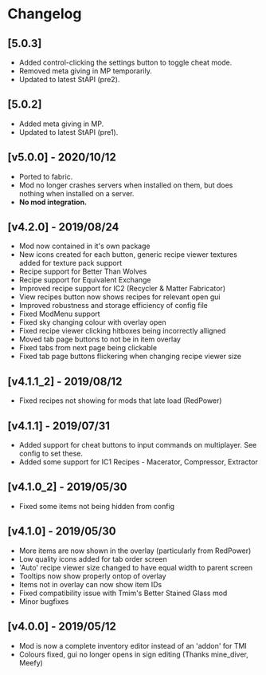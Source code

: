 # Changelog

## [5.0.3]
- Added control-clicking the settings button to toggle cheat mode.
- Removed meta giving in MP temporarily.
- Updated to latest StAPI (pre2).

## [5.0.2]
- Added meta giving in MP.
- Updated to latest StAPI (pre1).

## [v5.0.0] - 2020/10/12
- Ported to fabric.
- Mod no longer crashes servers when installed on them, but does nothing when installed on a server.
- **No mod integration.**

## [v4.2.0] - 2019/08/24
- Mod now contained in it's own package
- New icons created for each button, generic recipe viewer textures added for texture pack support
- Recipe support for Better Than Wolves
- Recipe support for Equivalent Exchange
- Improved recipe support for IC2 (Recycler & Matter Fabricator)
- View recipes button now shows recipes for relevant open gui
- Improved robustness and storage efficiency of config file
- Fixed ModMenu support
- Fixed sky changing colour with overlay open
- Fixed recipe viewer clicking hitboxes being incorrectly alligned
- Moved tab page buttons to not be in item overlay
- Fixed tabs from next page being clickable
- Fixed tab page buttons flickering when changing recipe viewer size

## [v4.1.1_2] - 2019/08/12
- Fixed recipes not showing for mods that late load (RedPower)

## [v4.1.1] - 2019/07/31
- Added support for cheat buttons to input commands on multiplayer. See config to set these.
- Added some support for IC1 Recipes - Macerator, Compressor, Extractor

## [v4.1.0_2] - 2019/05/30
- Fixed some items not being hidden from config

## [v4.1.0] - 2019/05/30
- More items are now shown in the overlay (particularly from RedPower)
- Low quality icons added for tab order screen
- 'Auto' recipe viewer size changed to have equal width to parent screen
- Tooltips now show properly ontop of overlay
- Items not in overlay can now show item IDs
- Fixed compatibility issue with Tmim's Better Stained Glass mod
- Minor bugfixes

## [v4.0.0] - 2019/05/12
- Mod is now a complete inventory editor instead of an 'addon' for TMI
- Colours fixed, gui no longer opens in sign editing (Thanks mine_diver, Meefy)
